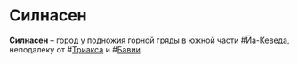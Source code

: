 # Силнасен

**Силнасен** – город у подножия горной гряды в южной части #[Йа-Кеведа](locations/jah-keved), неподалеку от #[Триакса](locations/triax) и #[Бавии](locations/bavland).
